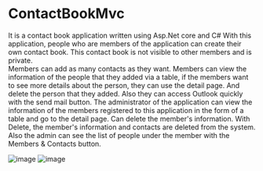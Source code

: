 # ContactBookMvc
It is a contact book application written using Asp.Net core and C#
With this application, people who are members of the application can create their own contact book. 
This contact book is not visible to other members and is private. 	
Members can add as many contacts as they want. Members can view the information of the people that they added via a table, if the members want to see more details about the person, they can use the detail page. And delete the person that they added. 
Also they can access Outlook quickly with the send mail button. 
The administrator of the application can view the information of the members registered to this application in the form of a table and go to the detail page. 
Can delete the member's information. With Delete, the member's information and contacts are deleted from the system. Also the admin can see the list of people under the member with the Members & Contacts button.

![image](https://user-images.githubusercontent.com/74821649/190853265-dd616ee0-8c89-41cb-959a-ae733c1f20be.png)
![image](https://user-images.githubusercontent.com/74821649/190853267-738ec729-f698-4c0e-8d99-f81bee905bdb.png)
